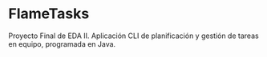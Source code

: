 # FlameTasks
Proyecto Final de EDA II. Aplicación CLI de planificación y gestión de tareas en equipo, programada en Java.
